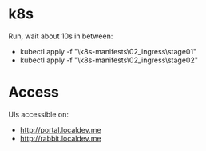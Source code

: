 # k8s
Run, wait about 10s in between:
  - kubectl apply -f "<REPO>\k8s-manifests\02_ingress\stage01"
  - kubectl apply -f "<REPO>\k8s-manifests\02_ingress\stage02"

# Access
UIs accessible on:
  - http://portal.localdev.me
  - http://rabbit.localdev.me